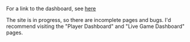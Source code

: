 For a link to the dashboard, see [here](https://nc-nba-dashboard.streamlit.app/)

The site is in progress, so there are incomplete pages and bugs. 
I'd recommend visiting the "Player Dashboard" and "Live Game Dashboard" pages. 



